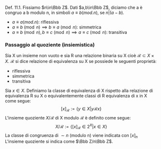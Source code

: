 Def. 11.1. Fissiamo $n\in\Bbb Z$. Dati $a,b\in\Bbb Z$, diciamo che a è congruo a b modulo n, in simboli $a\equiv b(mod. n)$, se $n|(a-b)$.
- $a\equiv a(mod.n)$: riflessiva
- $a\equiv b\pmod n\implies b\equiv a\pmod n$: simmetrica
- $a\equiv b\pmod n,b\equiv c\pmod n\implies a\equiv c\pmod n$: transitiva

### Passaggio al quoziente (insiemistica)
Sia X un insieme non vuoto e sia R una relazione binaria su X cioè $\mathcal R\subset X\times X$. $\mathcal R$ si dice relazione di equivalenza su X se possiede le seguenti proprietà:
- riflessiva
- simmetrica
- transitiva

Sia $x\in X$. Definiamo la classe di equivalenza di X rispetto alla relazione di equivalenza R su X o equivalentemente classi di R equivalenza di x in X come segue:
$$[x]_{\mathcal R}:= \{y\in X|y\mathcal R x\}$$
L'insieme quoziente $X/\mathcal R$ di X modulo $\mathcal R$ è definito come segue:
$$X/\mathcal R:=\{[x]_{\mathcal R}\in2^X|x\in X\}$$
La classe di congruenza di $\sim n$ (modulo n) viene indicata con $[x]_n$
L'insieme quoziente si indica come $\Bbb Z/n\Bbb Z$.


